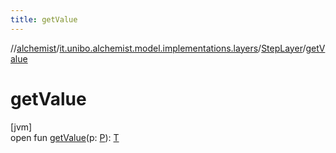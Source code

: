 ```yaml
---
title: getValue
---
```

//[alchemist](../../../index.html)/[it.unibo.alchemist.model.implementations.layers](../index.html)/[StepLayer](index.html)/[getValue](get-value.html)



# getValue



[jvm]\
open fun [getValue](get-value.html)(p: [P](../../it.unibo.alchemist/-supported-incarnations/get.html)): [T](../../it.unibo.alchemist/-supported-incarnations/get.html)





